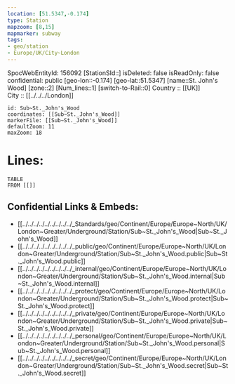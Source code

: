 ```yaml
---
location: [51.5347,-0.174] 
type: Station 
mapzoom: [8,15] 
mapmarker: subway 
tags:
- geo/station
- Europe/UK/City~London
---
```

SpocWebEntityId: 156092
[StationSId::] 
isDeleted: false
isReadOnly: false
confidential: public
[geo-lon::-0.174] 
[geo-lat::51.5347] 
[name::St. John's Wood] 
[zone::2] 
[Num_lines::1] 
[switch-to-Rail::0] 
Country :: [[UK]]  
City :: [[../../../London]]  


```leaflet
id: Sub~St._John's_Wood
coordinates: [[Sub~St._John's_Wood]] 
markerFile: [[Sub~St._John's_Wood]] 
defaultZoom: 11 
maxZoom: 18
```


# Lines: 
```dataview
TABLE 
FROM [[]] 
```

## Confidential Links & Embeds: 
- [[../../../../../../../../../_Standards/geo/Continent/Europe/Europe~North/UK/London~Greater/Underground/Station/Sub~St._John's_Wood|Sub~St._John's_Wood]] 
- [[../../../../../../../../../_public/geo/Continent/Europe/Europe~North/UK/London~Greater/Underground/Station/Sub~St._John's_Wood.public|Sub~St._John's_Wood.public]] 
- [[../../../../../../../../../_internal/geo/Continent/Europe/Europe~North/UK/London~Greater/Underground/Station/Sub~St._John's_Wood.internal|Sub~St._John's_Wood.internal]] 
- [[../../../../../../../../../_protect/geo/Continent/Europe/Europe~North/UK/London~Greater/Underground/Station/Sub~St._John's_Wood.protect|Sub~St._John's_Wood.protect]] 
- [[../../../../../../../../../_private/geo/Continent/Europe/Europe~North/UK/London~Greater/Underground/Station/Sub~St._John's_Wood.private|Sub~St._John's_Wood.private]] 
- [[../../../../../../../../../_personal/geo/Continent/Europe/Europe~North/UK/London~Greater/Underground/Station/Sub~St._John's_Wood.personal|Sub~St._John's_Wood.personal]] 
- [[../../../../../../../../../_secret/geo/Continent/Europe/Europe~North/UK/London~Greater/Underground/Station/Sub~St._John's_Wood.secret|Sub~St._John's_Wood.secret]] 
